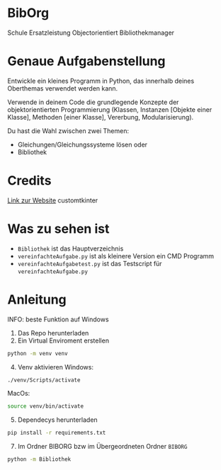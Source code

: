 # BibOrg
Schule Ersatzleistung Objectorientiert Bibliothekmanager


# Genaue Aufgabenstellung
    
Entwickle ein kleines Programm in Python, das innerhalb deines Oberthemas verwendet werden kann.

Verwende in deinem Code die grundlegende Konzepte der objektorientierten Programmierung (Klassen, Instanzen [Objekte einer Klasse], Methoden [einer Klasse], Vererbung, Modularisierung).

Du hast die Wahl zwischen zwei Themen:
- Gleichungen/Gleichungssysteme lösen
oder
- Bibliothek

# Credits
[Link zur Website](https://www.jbg-ehemalige.de/ "JBG's Ehemalige") customtkinter

# Was zu sehen ist
- `Bibliothek` ist das Hauptverzeichnis
- `vereinfachteAufgabe.py` ist als kleinere Version ein CMD Programm
- `vereinfachteAufgabetest.py` ist das Testscript für `vereinfachteAufgabe.py`

# Anleitung
INFO: beste Funktion auf Windows
1. Das Repo herunterladen
2. Ein Virtual Enviroment erstellen

```bash
python -m venv venv
```

4. Venv  aktivieren
Windows:

```bash
./venv/Scripts/activate
```

MacOs:

```bash
source venv/bin/activate
```

5. Dependecys herunterladen

```bash
pip install -r requirements.txt
```

7. Im Ordner BIBORG bzw im Übergeordneten Ordner `BIBORG`
```bash
python -m Bibliothek
```
